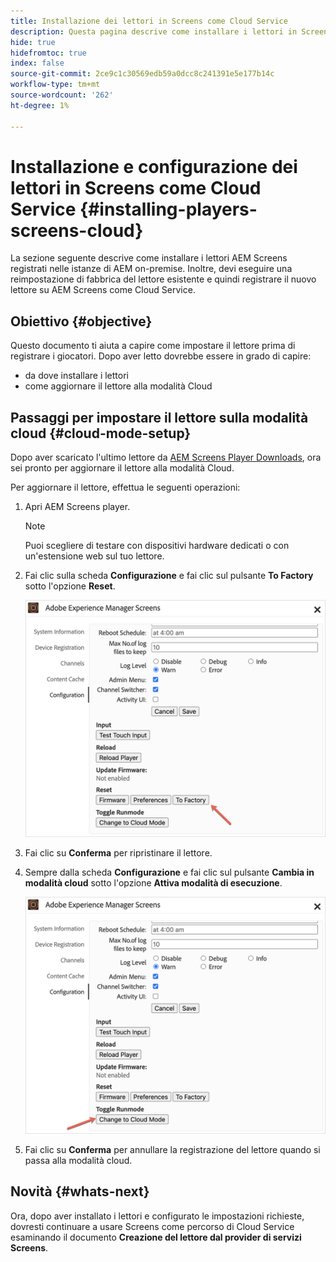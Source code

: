 ```yaml
---
title: Installazione dei lettori in Screens come Cloud Service
description: Questa pagina descrive come installare i lettori in Screens come un Cloud Service.
hide: true
hidefromtoc: true
index: false
source-git-commit: 2ce9c1c30569edb59a0dcc8c241391e5e177b14c
workflow-type: tm+mt
source-wordcount: '262'
ht-degree: 1%

---
```



# Installazione e configurazione dei lettori in Screens come Cloud Service {#installing-players-screens-cloud}

La sezione seguente descrive come installare i lettori AEM Screens registrati nelle istanze di AEM on-premise. Inoltre, devi eseguire una reimpostazione di fabbrica del lettore esistente e quindi registrare il nuovo lettore su AEM Screens come Cloud Service.

## Obiettivo {#objective}

Questo documento ti aiuta a capire come impostare il lettore prima di registrare i giocatori. Dopo aver letto dovrebbe essere in grado di capire:

* da dove installare i lettori
* come aggiornare il lettore alla modalità Cloud

## Passaggi per impostare il lettore sulla modalità cloud {#cloud-mode-setup}

Dopo aver scaricato l&#39;ultimo lettore da [AEM Screens Player Downloads](https://download.macromedia.com/screens/), ora sei pronto per aggiornare il lettore alla modalità Cloud.

Per aggiornare il lettore, effettua le seguenti operazioni:

1. Apri AEM Screens player.

   >[!NOTE]
   >Puoi scegliere di testare con dispositivi hardware dedicati o con un&#39;estensione web sul tuo lettore.

1. Fai clic sulla scheda **Configurazione** e fai clic sul pulsante **To Factory** sotto l&#39;opzione **Reset**.

   ![immagine](/help/screens-cloud/assets/player/installplayer-2.png)

1. Fai clic su **Conferma** per ripristinare il lettore.

1. Sempre dalla scheda **Configurazione** e fai clic sul pulsante **Cambia in modalità cloud** sotto l&#39;opzione **Attiva modalità di esecuzione**.

   ![immagine](/help/screens-cloud/assets/player/installplayer-1.png)

1. Fai clic su **Conferma** per annullare la registrazione del lettore quando si passa alla modalità cloud.

## Novità {#whats-next}

Ora, dopo aver installato i lettori e configurato le impostazioni richieste, dovresti continuare a usare Screens come percorso di Cloud Service esaminando il documento **Creazione del lettore dal provider di servizi Screens**.